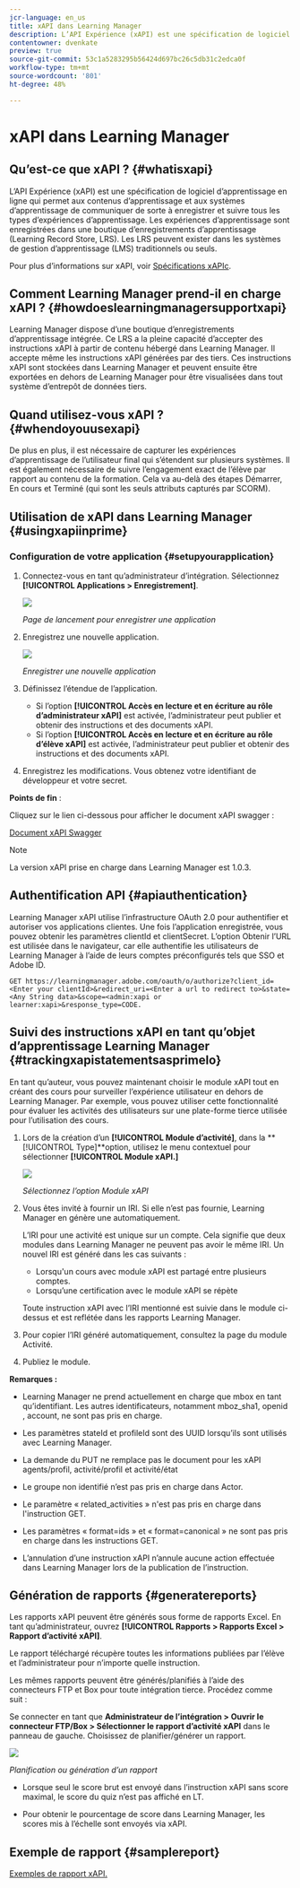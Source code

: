 ```yaml
---
jcr-language: en_us
title: xAPI dans Learning Manager
description: L’API Expérience (xAPI) est une spécification de logiciel d’apprentissage en ligne qui permet aux contenus d’apprentissage et aux systèmes d’apprentissage de communiquer de sorte à enregistrer et suivre tous les types d’expériences d’apprentissage. Les expériences d’apprentissage sont enregistrées dans une boutique d’enregistrements d’apprentissage (Learning Record Store, LRS). Les LRS peuvent exister dans les systèmes de gestion d’apprentissage (LMS) traditionnels ou seuls.
contentowner: dvenkate
preview: true
source-git-commit: 53c1a5283295b56424d697bc26c5db31c2edca0f
workflow-type: tm+mt
source-wordcount: '801'
ht-degree: 48%

---
```




# xAPI dans Learning Manager

## Qu’est-ce que xAPI ? {#whatisxapi}

L’API Expérience (xAPI) est une spécification de logiciel d’apprentissage en ligne qui permet aux contenus d’apprentissage et aux systèmes d’apprentissage de communiquer de sorte à enregistrer et suivre tous les types d’expériences d’apprentissage. Les expériences d’apprentissage sont enregistrées dans une boutique d’enregistrements d’apprentissage (Learning Record Store, LRS). Les LRS peuvent exister dans les systèmes de gestion d’apprentissage (LMS) traditionnels ou seuls.

Pour plus d’informations sur xAPI, voir [Spécifications xAPIc](https://github.com/adlnet/xAPI-Spec).

## Comment Learning Manager prend-il en charge xAPI ? {#howdoeslearningmanagersupportxapi}

Learning Manager dispose d’une boutique d’enregistrements d’apprentissage intégrée. Ce LRS a la pleine capacité d’accepter des instructions xAPI à partir de contenu hébergé dans Learning Manager. Il accepte même les instructions xAPI générées par des tiers. Ces instructions xAPI sont stockées dans Learning Manager et peuvent ensuite être exportées en dehors de Learning Manager pour être visualisées dans tout système d’entrepôt de données tiers.

## Quand utilisez-vous xAPI ? {#whendoyouusexapi}

De plus en plus, il est nécessaire de capturer les expériences d’apprentissage de l’utilisateur final qui s’étendent sur plusieurs systèmes.  Il est également nécessaire de suivre l’engagement exact de l’élève par rapport au contenu de la formation. Cela va au-delà des étapes Démarrer, En cours et Terminé (qui sont les seuls attributs capturés par SCORM).

## Utilisation de xAPI dans Learning Manager {#usingxapiinprime}

### Configuration de votre application {#setupyourapplication}

1. Connectez-vous en tant qu’administrateur d’intégration. Sélectionnez **[!UICONTROL Applications > Enregistrement]**.

   ![](assets/appregistration.png)

   *Page de lancement pour enregistrer une application*

1. Enregistrez une nouvelle application.

   ![](assets/appregistration.png)

   *Enregistrer une nouvelle application*

1. Définissez l’étendue de l’application.

   * Si l’option **[!UICONTROL Accès en lecture et en écriture au rôle d’administrateur xAPI]** est activée, l’administrateur peut publier et obtenir des instructions et des documents xAPI.
   * Si l’option **[!UICONTROL Accès en lecture et en écriture au rôle d’élève xAPI]** est activée, l’administrateur peut publier et obtenir des instructions et des documents xAPI.

1. Enregistrez les modifications. Vous obtenez votre identifiant de développeur et votre secret.

**Points de fin** :

Cliquez sur le lien ci-dessous pour afficher le document xAPI swagger :

[Document xAPI Swagger](https://learningmanagereu.adobe.com/docs/primeapi/xapi/)

>[!NOTE]
>
>La version xAPI prise en charge dans Learning Manager est 1.0.3.


## Authentification API {#apiauthentication}

Learning Manager xAPI utilise l’infrastructure OAuth 2.0 pour authentifier et autoriser vos applications clientes. Une fois l’application enregistrée, vous pouvez obtenir les paramètres clientId et clientSecret. L’option Obtenir l’URL est utilisée dans le navigateur, car elle authentifie les utilisateurs de Learning Manager à l’aide de leurs comptes préconfigurés tels que SSO et Adobe ID.

```
GET https://learningmanager.adobe.com/oauth/o/authorize?client_id=<Enter your clientId>&redirect_uri=<Enter a url to redirect to>&state=<Any String data>&scope=<admin:xapi or learner:xapi>&response_type=CODE.
```

## Suivi des instructions xAPI en tant qu’objet d’apprentissage Learning Manager {#trackingxapistatementsasprimelo}

En tant qu’auteur, vous pouvez maintenant choisir le module xAPI tout en créant des cours pour surveiller l’expérience utilisateur en dehors de Learning Manager. Par exemple, vous pouvez utiliser cette fonctionnalité pour évaluer les activités des utilisateurs sur une plate-forme tierce utilisée pour l’utilisation des cours.

1. Lors de la création d’un **[!UICONTROL Module d’activité]**, dans la **[!UICONTROL Type]**option, utilisez le menu contextuel pour sélectionner  **[!UICONTROL Module xAPI.]**

   ![](assets/xapimodulecreation.png)

   *Sélectionnez l’option Module xAPI*

1. Vous êtes invité à fournir un IRI. Si elle n’est pas fournie, Learning Manager en génère une automatiquement.

   L’IRI pour une activité est unique sur un compte. Cela signifie que deux modules dans Learning Manager ne peuvent pas avoir le même IRI. Un nouvel IRI est généré dans les cas suivants :

   * Lorsqu&#39;un cours avec module xAPI est partagé entre plusieurs comptes.
   * Lorsqu’une certification avec le module xAPI se répète



   Toute instruction xAPI avec l’IRI mentionné est suivie dans le module ci-dessus et est reflétée dans les rapports Learning Manager.

1. Pour copier l’IRI généré automatiquement, consultez la page du module Activité.
1. Publiez le module.

**Remarques :**

* Learning Manager ne prend actuellement en charge que mbox en tant qu’identifiant. Les autres identificateurs, notamment mboz_sha1, openid , account, ne sont pas pris en charge.

* Les paramètres stateId et profileId sont des UUID lorsqu’ils sont utilisés avec Learning Manager.
* La demande du PUT ne remplace pas le document pour les xAPI agents/profil, activité/profil et activité/état
* Le groupe non identifié n’est pas pris en charge dans Actor.
* Le paramètre « related_activities » n&#39;est pas pris en charge dans l&#39;instruction GET.
* Les paramètres « format=ids » et « format=canonical » ne sont pas pris en charge dans les instructions GET.
* L’annulation d’une instruction xAPI n’annule aucune action effectuée dans Learning Manager lors de la publication de l’instruction.

## Génération de rapports {#generatereports}

Les rapports xAPI peuvent être générés sous forme de rapports Excel. En tant qu’administrateur, ouvrez **[!UICONTROL Rapports > Rapports Excel > Rapport d’activité xAPI]**.

Le rapport téléchargé récupère toutes les informations publiées par l’élève et l’administrateur pour n’importe quelle instruction.

Les mêmes rapports peuvent être générés/planifiés à l’aide des connecteurs FTP et Box pour toute intégration tierce. Procédez comme suit :

Se connecter en tant que **Administrateur de l’intégration > Ouvrir le connecteur FTP/Box > Sélectionner le rapport d’activité xAPI** dans le panneau de gauche. Choisissez de planifier/générer un rapport.

![](assets/xapischedule.png)

*Planification ou génération d’un rapport*

* Lorsque seul le score brut est envoyé dans l’instruction xAPI sans score maximal, le score du quiz n’est pas affiché en LT.

* Pour obtenir le pourcentage de score dans Learning Manager, les scores mis à l’échelle sont envoyés via xAPI.

## Exemple de rapport {#samplereport}

[Exemples de rapport xAPI.](assets/xapireport8842560559890766717csv.zip)

